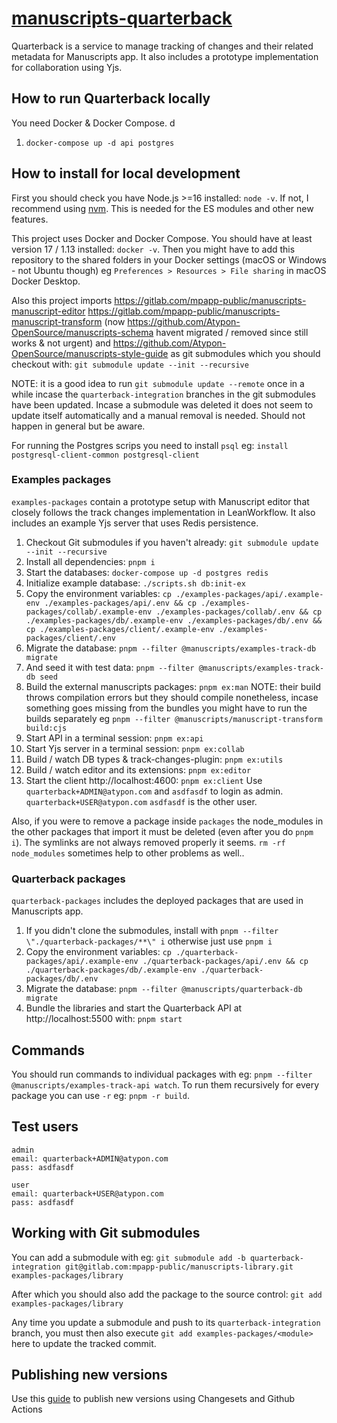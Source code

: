 # [manuscripts-quarterback](https://github.com/Atypon-OpenSource/manuscripts-quarterback)

Quarterback is a service to manage tracking of changes and their related metadata for Manuscripts app. It also includes a prototype implementation for collaboration using Yjs.

## How to run Quarterback locally

You need Docker & Docker Compose.
d
1. `docker-compose up -d api postgres`

## How to install for local development

First you should check you have Node.js >=16 installed: `node -v`. If not, I recommend using [nvm](https://github.com/nvm-sh/nvm). This is needed for the ES modules and other new features.

This project uses Docker and Docker Compose. You should have at least version 17 / 1.13 installed: `docker -v`. Then you might have to add this repository to the shared folders in your Docker settings (macOS or Windows - not Ubuntu though) eg `Preferences > Resources > File sharing` in macOS Docker Desktop.

Also this project imports https://gitlab.com/mpapp-public/manuscripts-manuscript-editor https://gitlab.com/mpapp-public/manuscripts-manuscript-transform (now https://github.com/Atypon-OpenSource/manuscripts-schema havent migrated / removed since still works & not urgent) and https://github.com/Atypon-OpenSource/manuscripts-style-guide as git submodules which you should checkout with: `git submodule update --init --recursive`

NOTE: it is a good idea to run `git submodule update --remote` once in a while incase the `quarterback-integration` branches in the git submodules have been updated. Incase a submodule was deleted it does not seem to update itself automatically and a manual removal is needed. Should not happen in general but be aware.

For running the Postgres scrips you need to install `psql` eg: `install postgresql-client-common postgresql-client`

### Examples packages

`examples-packages` contain a prototype setup with Manuscript editor that closely follows the track changes implementation in LeanWorkflow. It also includes an example Yjs server that uses Redis persistence.

1. Checkout Git submodules if you haven't already: `git submodule update --init --recursive`
2. Install all dependencies: `pnpm i`
3. Start the databases: `docker-compose up -d postgres redis`
4. Initialize example database: `./scripts.sh db:init-ex`
5. Copy the environment variables: `cp ./examples-packages/api/.example-env ./examples-packages/api/.env && cp ./examples-packages/collab/.example-env ./examples-packages/collab/.env && cp ./examples-packages/db/.example-env ./examples-packages/db/.env && cp ./examples-packages/client/.example-env ./examples-packages/client/.env`
6. Migrate the database: `pnpm --filter @manuscripts/examples-track-db migrate`
7. And seed it with test data: `pnpm --filter @manuscripts/examples-track-db seed`
8. Build the external manuscripts packages: `pnpm ex:man` NOTE: their build throws compilation errors but they should compile nonetheless, incase something goes missing from the bundles you might have to run the builds separately eg `pnpm --filter @manuscripts/manuscript-transform build:cjs`
9. Start API in a terminal session: `pnpm ex:api`
10. Start Yjs server in a terminal session: `pnpm ex:collab`
11. Build / watch DB types & track-changes-plugin: `pnpm ex:utils`
12. Build / watch editor and its extensions: `pnpm ex:editor`
13. Start the client http://localhost:4600: `pnpm ex:client` Use `quarterback+ADMIN@atypon.com` and `asdfasdf` to login as admin. `quarterback+USER@atypon.com` `asdfasdf` is the other user.

Also, if you were to remove a package inside `packages` the node_modules in the other packages that import it must be deleted (even after you do `pnpm i`). The symlinks are not always removed properly it seems. `rm -rf node_modules` sometimes help to other problems as well..

### Quarterback packages

`quarterback-packages` includes the deployed packages that are used in Manuscripts app.

1. If you didn't clone the submodules, install with `pnpm --filter \"./quarterback-packages/**\" i` otherwise just use `pnpm i`
2. Copy the environment variables: `cp ./quarterback-packages/api/.example-env ./quarterback-packages/api/.env && cp ./quarterback-packages/db/.example-env ./quarterback-packages/db/.env`
3. Migrate the database: `pnpm --filter @manuscripts/quarterback-db migrate`
4. Bundle the libraries and start the Quarterback API at http://localhost:5500 with: `pnpm start`

## Commands

You should run commands to individual packages with eg: `pnpm --filter @manuscripts/examples-track-api watch`. To run them recursively for every package you can use `-r` eg: `pnpm -r build`.

## Test users

```
admin
email: quarterback+ADMIN@atypon.com
pass: asdfasdf

user
email: quarterback+USER@atypon.com
pass: asdfasdf
```

## Working with Git submodules

You can add a submodule with eg: `git submodule add -b quarterback-integration git@gitlab.com:mpapp-public/manuscripts-library.git examples-packages/library`

After which you should also add the package to the source control: `git add examples-packages/library`

Any time you update a submodule and push to its `quarterback-integration` branch, you must then also execute `git add examples-packages/<module>` here to update the tracked commit.

## Publishing new versions

Use this [guide](.changeset/README.md) to publish new versions using Changesets and Github Actions
